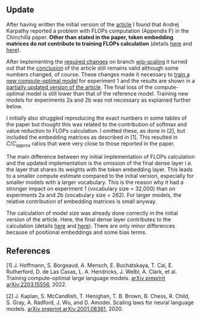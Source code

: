 ## Update

After having written the initial version of the [article](https://krasserm.github.io/2023/01/23/scaling-perceiver-ar/)
I found that Andrej Karpathy reported a problem with FLOPs computation (Appendix F) in the Chinchilla paper.
**Other than stated in the paper, token embedding matrices do not contribute to training FLOPs calculation** (details
[here](https://github.com/karpathy/nanoGPT/blob/master/scaling_laws.ipynb) and [here](https://news.ycombinator.com/item?id=34342427)).

After implementing the [required changes](https://github.com/krasserm/perceiver-io/commit/59d550051d9991bab3c9cc97cdc853249df0af6b#diff-0a2a46a7a80ffcaca5250dfa995765ccccea96a0e15b394e5b66af8c9ebfeffb)
on branch [wip-scaling](https://github.com/krasserm/perceiver-io/tree/wip-scaling) it turned out that the [conclusion](https://krasserm.github.io/2023/01/23/scaling-perceiver-ar/#conclusion)
of the article still remains valid although some numbers changed, of course. These changes made it necessary to [train
a new compute-optimal model](https://github.com/krasserm/perceiver-io/blob/wip-scaling/examples/scaling/clm/train.md#model-training)
for experiment 1 and the results are shown in a [partially updated version of the article](https://github.com/krasserm/perceiver-io/blob/wip-scaling/examples/scaling/clm/article.ipynb).
The final loss of the compute-optimal model is still lower than that of the reference model. Training new models for
experiments 2a and 2b was not necessary as explained further below.

I initially also struggled reproducing the exact numbers in some tables of the paper but thought this was related to
the contribution of softmax and value reduction to FLOPs calculation. I omitted these, as done in \[2\], but included
the embedding matrices as described in \[1\]. This resulted in $C / C_{approx}$ ratios that were very close to those
reported in the paper.

The main difference between my initial implementation of FLOPs calculation and the updated implementation is the
omission of the final dense layer i.e. the layer that shares its weights with the token embedding layer. This
leads to a smaller compute estimate compared to the initial version, especially for smaller models with a larger
vocabulary. This is the reason why it had a stronger impact on experiment 1 (vocabulary size = 32,000) than on
experiments 2a and 2b (vocabulary size = 262). For larger models, the relative contribution of embedding matrices
is small anyway.

The calculation of model size was already done correctly in the initial version of the article. Here, the final dense
layer contributes to the calculation (details [here](https://github.com/krasserm/perceiver-io/blob/59d550051d9991bab3c9cc97cdc853249df0af6b/examples/scaling/clm/scaling/flops.py#L152-L157)
and [here](https://github.com/karpathy/nanoGPT/blob/master/scaling_laws.ipynb)). There are only minor differences
because of positional embeddings and some bias terms.

## References

\[1\] J. Hoffmann, S. Borgeaud, A. Mensch, E. Buchatskaya, T. Cai, E. Rutherford, D. de Las Casas, L. A. Hendricks,
J. Welbl, A. Clark, et al. Training compute-optimal large language models.
[arXiv preprint arXiv:2203.15556](https://arxiv.org/abs/2203.15556), 2022.

\[2\] J. Kaplan, S. McCandlish, T. Henighan, T. B. Brown, B. Chess, R. Child, S. Gray, A. Radford, J. Wu,
and D. Amodei. Scaling laws for neural language models.
[arXiv preprint arXiv:2001.08361](https://arxiv.org/abs/2001.08361), 2020.
